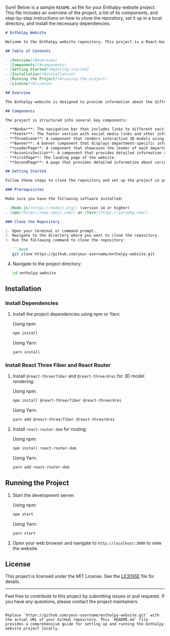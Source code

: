 Sure! Below is a sample `README.md` file for your Enthalpy website project. This file includes an overview of the project, a list of its components, and step-by-step instructions on how to clone the repository, set it up in a local directory, and install the necessary dependencies.

```markdown
# Enthalpy Website

Welcome to the Enthalpy website repository. This project is a React-based web application that showcases various departments and projects of the Enthalpy team. The website includes interactive 3D models, department information, and a contact page.

## Table of Contents

- [Overview](#overview)
- [Components](#components)
- [Getting Started](#getting-started)
- [Installation](#installation)
- [Running the Project](#running-the-project)
- [License](#license)

## Overview

The Enthalpy website is designed to provide information about the different departments and projects within the Enthalpy team. It features a navigation bar, interactive 3D models, and detailed sections for each department.

## Components

The project is structured into several key components:

- **Navbar**: The navigation bar that includes links to different sections of the website.
- **Footer**: The footer section with social media links and other information.
- **ThreeScene**: A component that renders interactive 3D models using React Three Fiber.
- **Banner**: A banner component that displays department-specific information.
- **LeaderPage**: A component that showcases the leader of each department.
- **AvionicsSection**: A component that provides detailed information about the avionics department.
- **FirstPage**: The landing page of the website.
- **SecondPage**: A page that provides detailed information about various departments.

## Getting Started

Follow these steps to clone the repository and set up the project in your local development environment.

### Prerequisites

Make sure you have the following software installed:

- [Node.js](https://nodejs.org/) (version 14 or higher)
- [npm](https://www.npmjs.com/) or [Yarn](https://yarnpkg.com/)

### Clone the Repository

1. Open your terminal or command prompt.
2. Navigate to the directory where you want to clone the repository.
3. Run the following command to clone the repository:

   ```bash
   git clone https://github.com/your-username/enthalpy-website.git
   ```

4. Navigate to the project directory:

   ```bash
   cd enthalpy-website
   ```

## Installation

### Install Dependencies

1. Install the project dependencies using npm or Yarn:

   Using npm:

   ```bash
   npm install
   ```

   Using Yarn:

   ```bash
   yarn install
   ```

### Install React Three Fiber and React Router

1. Install `@react-three/fiber` and `@react-three/drei` for 3D model rendering:

   Using npm:

   ```bash
   npm install @react-three/fiber @react-three/drei
   ```

   Using Yarn:

   ```bash
   yarn add @react-three/fiber @react-three/drei
   ```

2. Install `react-router-dom` for routing:

   Using npm:

   ```bash
   npm install react-router-dom
   ```

   Using Yarn:

   ```bash
   yarn add react-router-dom
   ```

## Running the Project

1. Start the development server:

   Using npm:

   ```bash
   npm start
   ```

   Using Yarn:

   ```bash
   yarn start
   ```

2. Open your web browser and navigate to `http://localhost:3000` to view the website.

## License

This project is licensed under the MIT License. See the [LICENSE](LICENSE) file for details.

---

Feel free to contribute to this project by submitting issues or pull requests. If you have any questions, please contact the project maintainers.

```

Replace `https://github.com/your-username/enthalpy-website.git` with the actual URL of your GitHub repository. This `README.md` file provides a comprehensive guide for setting up and running the Enthalpy website project locally.
